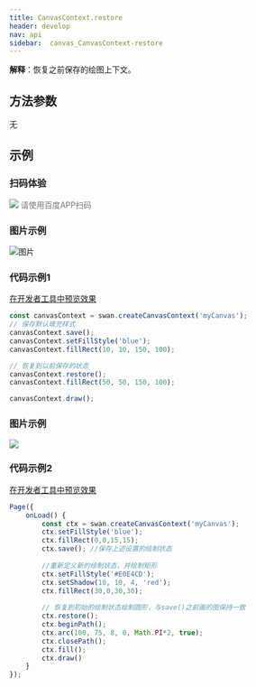 ```yaml
---
title: CanvasContext.restore
header: develop
nav: api
sidebar:  canvas_CanvasContext-restore
---
```



**解释**：恢复之前保存的绘图上下文。

 
 ## 方法参数 

无
## 示例

 
### 扫码体验

<div class='scan-code-container'>
    <img src="https://b.bdstatic.com/miniapp/assets/images/doc_demo/pages_createCanvasContext.png" class="demo-qrcode-image" />
    <font color=#777 12px>请使用百度APP扫码</font>
</div>

###  图片示例  
![图片](../../../../img/api/canvas/save.png)

###  代码示例1 

<a href="swanide://fragment/70610f9f213e41d7d6ff09056c4bcf0c1575434855247" title="在开发者工具中预览效果" target="_self">在开发者工具中预览效果</a>

```js
const canvasContext = swan.createCanvasContext('myCanvas');
// 保存默认填充样式
canvasContext.save();
canvasContext.setFillStyle('blue');
canvasContext.fillRect(10, 10, 150, 100);

// 恢复到以前保存的状态
canvasContext.restore();
canvasContext.fillRect(50, 50, 150, 100);

canvasContext.draw();
```


###  图片示例 

<div class="m-doc-custom-examples">
    <div class="m-doc-custom-examples-correct">
        <img src="https://b.bdstatic.com/miniapp/images/restoreTwo.png">
    </div>
    <div class="m-doc-custom-examples-correct">
        <img src=" ">
    </div>
    <div class="m-doc-custom-examples-correct">
        <img src=" ">
    </div>     
</div>

###  代码示例2 

<a href="swanide://fragment/8bdb88bb1a23d69aca4a8c94ad1440031575438792950" title="在开发者工具中预览效果" target="_self">在开发者工具中预览效果</a>

```js
Page({
    onLoad() {
        const ctx = swan.createCanvasContext('myCanvas');
        ctx.setFillStyle('blue');
        ctx.fillRect(0,0,15,15);
        ctx.save(); //保存上述设置的绘制状态
    
        //重新定义新的绘制状态，并绘制矩形
        ctx.setFillStyle('#E0E4CD');
        ctx.setShadow(10, 10, 4, 'red');
        ctx.fillRect(30,0,30,30);
    
        // 恢复到初始的绘制状态绘制圆形，与save()之前画的图保持一致
        ctx.restore();
        ctx.beginPath();
        ctx.arc(100, 75, 8, 0, Math.PI*2, true);
        ctx.closePath();
        ctx.fill();
        ctx.draw()
    }
});
```



